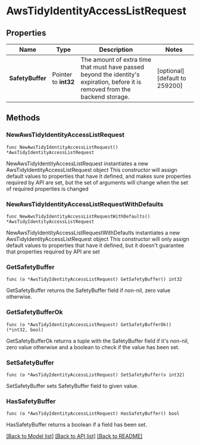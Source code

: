 # AwsTidyIdentityAccessListRequest


## Properties

Name | Type | Description | Notes
------------ | ------------- | ------------- | -------------
**SafetyBuffer** | Pointer to **int32** | The amount of extra time that must have passed beyond the identity&#x27;s expiration, before it is removed from the backend storage. | [optional] [default to 259200]



## Methods


### NewAwsTidyIdentityAccessListRequest

`func NewAwsTidyIdentityAccessListRequest() *AwsTidyIdentityAccessListRequest`

NewAwsTidyIdentityAccessListRequest instantiates a new AwsTidyIdentityAccessListRequest object
This constructor will assign default values to properties that have it defined,
and makes sure properties required by API are set, but the set of arguments
will change when the set of required properties is changed

### NewAwsTidyIdentityAccessListRequestWithDefaults

`func NewAwsTidyIdentityAccessListRequestWithDefaults() *AwsTidyIdentityAccessListRequest`

NewAwsTidyIdentityAccessListRequestWithDefaults instantiates a new AwsTidyIdentityAccessListRequest object
This constructor will only assign default values to properties that have it defined,
but it doesn't guarantee that properties required by API are set


### GetSafetyBuffer

`func (o *AwsTidyIdentityAccessListRequest) GetSafetyBuffer() int32`

GetSafetyBuffer returns the SafetyBuffer field if non-nil, zero value otherwise.

### GetSafetyBufferOk

`func (o *AwsTidyIdentityAccessListRequest) GetSafetyBufferOk() (*int32, bool)`

GetSafetyBufferOk returns a tuple with the SafetyBuffer field if it's non-nil, zero value otherwise
and a boolean to check if the value has been set.

### SetSafetyBuffer

`func (o *AwsTidyIdentityAccessListRequest) SetSafetyBuffer(v int32)`

SetSafetyBuffer sets SafetyBuffer field to given value.


### HasSafetyBuffer

`func (o *AwsTidyIdentityAccessListRequest) HasSafetyBuffer() bool`

HasSafetyBuffer returns a boolean if a field has been set.









[[Back to Model list]](../README.md#documentation-for-models) [[Back to API list]](../README.md#documentation-for-api-endpoints) [[Back to README]](../README.md)


